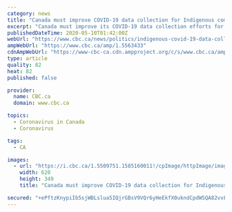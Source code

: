 ```yaml
---
category: news
title: "Canada must improve COVID-19 data collection for Indigenous communities, minister says"
excerpt: "Canada must improve its COVID-19 data collection efforts for First Nations, Inuit and Métis communities if it wants to better understand how the novel coronavirus is impacting Indigenous people across the country,"
publishedDateTime: 2020-05-10T01:42:00Z
webUrl: "https://www.cbc.ca/news/politics/indigenous-covid-19-data-collection-1.5563433"
ampWebUrl: "https://www.cbc.ca/amp/1.5563433"
cdnAmpWebUrl: "https://www-cbc-ca.cdn.ampproject.org/c/s/www.cbc.ca/amp/1.5563433"
type: article
quality: 82
heat: 82
published: false

provider:
  name: CBC.ca
  domain: www.cbc.ca

topics:
  - Coronavirus in Canada
  - Coronavirus

tags:
  - CA

images:
  - url: "https://i.cbc.ca/1.5509751.1585160011!/cpImage/httpImage/image.jpg_gen/derivatives/16x9_620/marc-miller.jpg"
    width: 620
    height: 349
    title: "Canada must improve COVID-19 data collection for Indigenous communities, minister says"

secured: "+ePftzKnypiIb5sjWBLslua5IQjrGBsV9VQr6yHeEkfX0ukndCpdWSQA82vvF76wkP4ROV/CAmgblqAyQMhnkquRH2tcgD69aXuM83mtfsSIcm42KR+nEfVFM0ZA/DcUejheCgrz434+DFoNcfX6JqXznut/rng/jVmFAKDYdm8Tz5mBQlIfz2oLp3dqzeGBV6/k2N7ZVReeAAPMRWoXphsKcoSvAEO/f2Rd6aqe6B0KtWAxS350yvv5UCF+AcDj4Z/t7w974Fz/zzO6sbDcFXXES6rI35bBZX7fO1d399ht261F0r7Tn5OnSpp97Fqc1OtFku2P/NINsK+z4jHKhcYrsviK1xo3E/KzoHRZjQ5GO4vomP24iwofopgDrdxeKzWbMJrBXHVc2RG7wOZzfct0LJbV4ncxJ++Ncnk8NwBdM5EKYRxRvdW6PFbe25Sszcr66zbTi3A0gtKaIPysGUoSWMvn29o87eZaGC85aew=;RhDCAvppAPgnc6upvWXong=="
---
```


